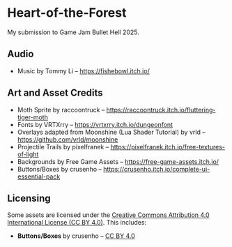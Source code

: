 # Heart-of-the-Forest
My submission to Game Jam Bullet Hell 2025.

## Audio
- Music by Tommy Li – https://fishebowl.itch.io/

## Art and Asset Credits

- Moth Sprite by raccoontruck – https://raccoontruck.itch.io/fluttering-tiger-moth
- Fonts by VRTXrry – https://vrtxrry.itch.io/dungeonfont
- Overlays adapted from Moonshine (Lua Shader Tutorial) by vrld – https://github.com/vrld/moonshine
- Projectile Trails by pixelfranek – https://pixelfranek.itch.io/free-textures-of-light
- Backgrounds by Free Game Assets – https://free-game-assets.itch.io/
- Buttons/Boxes by crusenho – https://crusenho.itch.io/complete-ui-essential-pack

## Licensing

Some assets are licensed under the [Creative Commons Attribution 4.0 International License (CC BY 4.0)](https://creativecommons.org/licenses/by/4.0/).
This includes:

- **Buttons/Boxes** by crusenho – [CC BY 4.0](https://creativecommons.org/licenses/by/4.0/)

